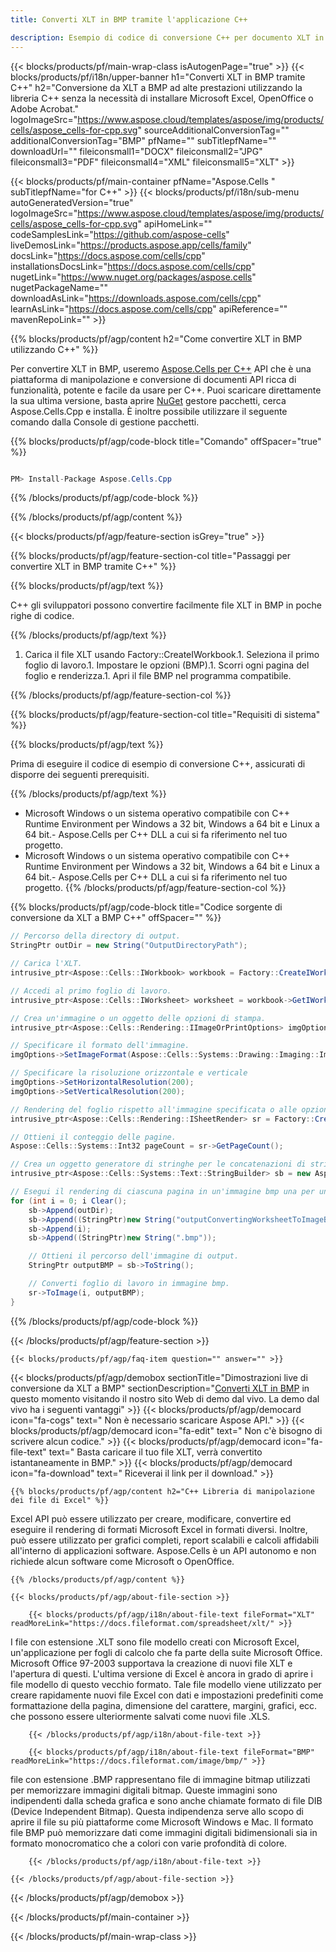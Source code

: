 ```yaml
---
title: Converti XLT in BMP tramite l'applicazione C++ 

description: Esempio di codice di conversione C++ per documento XLT in formato BMP. I programmatori possono utilizzare questo codice sorgente per la conversione batch da XLT a BMP all'interno di qualsiasi C++ Applicazione.
---
```

{{< blocks/products/pf/main-wrap-class isAutogenPage="true" >}}
{{< blocks/products/pf/i18n/upper-banner h1="Converti XLT in BMP tramite C++" h2="Conversione da XLT a BMP ad alte prestazioni utilizzando la libreria C++ senza la necessità di installare Microsoft Excel, OpenOffice o Adobe Acrobat." logoImageSrc="https://www.aspose.cloud/templates/aspose/img/products/cells/aspose_cells-for-cpp.svg" sourceAdditionalConversionTag="" additionalConversionTag="BMP" pfName="" subTitlepfName="" downloadUrl="" fileiconsmall1="DOCX" fileiconsmall2="JPG" fileiconsmall3="PDF" fileiconsmall4="XML" fileiconsmall5="XLT" >}}

{{< blocks/products/pf/main-container pfName="Aspose.Cells " subTitlepfName="for C++" >}}
{{< blocks/products/pf/i18n/sub-menu autoGeneratedVersion="true" logoImageSrc="https://www.aspose.cloud/templates/aspose/img/products/cells/aspose_cells-for-cpp.svg" apiHomeLink="" codeSamplesLink="https://github.com/aspose-cells" liveDemosLink="https://products.aspose.app/cells/family" docsLink="https://docs.aspose.com/cells/cpp" installationsDocsLink="https://docs.aspose.com/cells/cpp" nugetLink="https://www.nuget.org/packages/aspose.cells" nugetPackageName="" downloadAsLink="https://downloads.aspose.com/cells/cpp" learnAsLink="https://docs.aspose.com/cells/cpp" apiReference="" mavenRepoLink="" >}}

{{% blocks/products/pf/agp/content h2="Come convertire XLT in BMP utilizzando C++" %}}

 Per convertire XLT in BMP, useremo
 [Aspose.Cells per C++](https://products.aspose.com/cells/cpp) 
 API che è una piattaforma di manipolazione e conversione di documenti API ricca di funzionalità, potente e facile da usare per C++. Puoi scaricare direttamente la sua ultima versione, basta aprire
 [NuGet](https://www.nuget.org/packages/aspose.cells) 
 gestore pacchetti, cerca
 Aspose.Cells.Cpp 
 e installa. È inoltre possibile utilizzare il seguente comando dalla Console di gestione pacchetti.

{{% blocks/products/pf/agp/code-block title="Comando" offSpacer="true" %}}

```cs

PM> Install-Package Aspose.Cells.Cpp


```

{{% /blocks/products/pf/agp/code-block %}}

{{% /blocks/products/pf/agp/content %}}

{{< blocks/products/pf/agp/feature-section isGrey="true" >}}

{{% blocks/products/pf/agp/feature-section-col title="Passaggi per convertire XLT in BMP tramite C++" %}}

{{% blocks/products/pf/agp/text %}}

 C++ gli sviluppatori possono convertire facilmente file XLT in BMP in poche righe di codice.

{{% /blocks/products/pf/agp/text %}}

1. Carica il file XLT usando Factory::CreateIWorkbook.1. Seleziona il primo foglio di lavoro.1. Impostare le opzioni (BMP).1. Scorri ogni pagina del foglio e renderizza.1. Apri il file BMP nel programma compatibile.

{{% /blocks/products/pf/agp/feature-section-col %}}

{{% blocks/products/pf/agp/feature-section-col title="Requisiti di sistema" %}}

{{% blocks/products/pf/agp/text %}}

 Prima di eseguire il codice di esempio di conversione C++, assicurati di disporre dei seguenti prerequisiti.

{{% /blocks/products/pf/agp/text %}}

- Microsoft Windows o un sistema operativo compatibile con C++ Runtime Environment per Windows a 32 bit, Windows a 64 bit e Linux a 64 bit.- Aspose.Cells per C++ DLL a cui si fa riferimento nel tuo progetto.
- Microsoft Windows o un sistema operativo compatibile con C++ Runtime Environment per Windows a 32 bit, Windows a 64 bit e Linux a 64 bit.- Aspose.Cells per C++ DLL a cui si fa riferimento nel tuo progetto.
{{% /blocks/products/pf/agp/feature-section-col %}}

{{% blocks/products/pf/agp/code-block title="Codice sorgente di conversione da XLT a BMP C++" offSpacer="" %}}

```cs
// Percorso della directory di output.
StringPtr outDir = new String("OutputDirectoryPath");

// Carica l'XLT.
intrusive_ptr<Aspose::Cells::IWorkbook> workbook = Factory::CreateIWorkbook(u"sourceFile.xlt");

// Accedi al primo foglio di lavoro.
intrusive_ptr<Aspose::Cells::IWorksheet> worksheet = workbook->GetIWorksheets()->GetObjectByIndex(0);

// Crea un'immagine o un oggetto delle opzioni di stampa.
intrusive_ptr<Aspose::Cells::Rendering::IImageOrPrintOptions> imgOptions = Factory::CreateIImageOrPrintOptions();

// Specificare il formato dell'immagine.
imgOptions->SetImageFormat(Aspose::Cells::Systems::Drawing::Imaging::ImageFormat::GetBmp());

// Specificare la risoluzione orizzontale e verticale
imgOptions->SetHorizontalResolution(200);
imgOptions->SetVerticalResolution(200);

// Rendering del foglio rispetto all'immagine specificata o alle opzioni di stampa.
intrusive_ptr<Aspose::Cells::Rendering::ISheetRender> sr = Factory::CreateISheetRender(worksheet, imgOptions);

// Ottieni il conteggio delle pagine.
Aspose::Cells::Systems::Int32 pageCount = sr->GetPageCount();

// Crea un oggetto generatore di stringhe per le concatenazioni di stringhe.
intrusive_ptr<Aspose::Cells::Systems::Text::StringBuilder> sb = new Aspose::Cells::Systems::Text::StringBuilder();

// Esegui il rendering di ciascuna pagina in un'immagine bmp una per una.
for (int i = 0; i Clear();
	sb->Append(outDir);
	sb->Append((StringPtr)new String("outputConvertingWorksheetToImageBMP_"));
	sb->Append(i);
	sb->Append((StringPtr)new String(".bmp"));

	// Ottieni il percorso dell'immagine di output.
	StringPtr outputBMP = sb->ToString();

	// Converti foglio di lavoro in immagine bmp.
	sr->ToImage(i, outputBMP);
}


```

{{% /blocks/products/pf/agp/code-block %}}

{{< /blocks/products/pf/agp/feature-section >}}

    {{< blocks/products/pf/agp/faq-item question="" answer="" >}}
 

<!-- aboutfile Starts -->

{{< blocks/products/pf/agp/demobox sectionTitle="Dimostrazioni live di conversione da XLT a BMP" sectionDescription="[Converti XLT in BMP](https://products.aspose.app/cells/conversion/xlt-to-bmp) in questo momento visitando il nostro sito Web di demo dal vivo. La demo dal vivo ha i seguenti vantaggi" >}}
        {{< blocks/products/pf/agp/democard icon="fa-cogs" text=" Non è necessario scaricare Aspose API." >}}
        {{< blocks/products/pf/agp/democard icon="fa-edit" text=" Non c\'è bisogno di scrivere alcun codice." >}}
        {{< blocks/products/pf/agp/democard icon="fa-file-text" text=" Basta caricare il tuo file XLT, verrà convertito istantaneamente in BMP." >}}
        {{< blocks/products/pf/agp/democard icon="fa-download" text=" Riceverai il link per il download." >}}

    {{% blocks/products/pf/agp/content h2="C++ Libreria di manipolazione dei file di Excel" %}}

 Excel API può essere utilizzato per creare, modificare, convertire ed eseguire il rendering di formati Microsoft Excel in formati diversi. Inoltre, può essere utilizzato per grafici completi, report scalabili e calcoli affidabili all'interno di applicazioni software. Aspose.Cells è un API autonomo e non richiede alcun software come Microsoft o OpenOffice.  



    {{% /blocks/products/pf/agp/content %}}

    {{< blocks/products/pf/agp/about-file-section >}}

        {{< blocks/products/pf/agp/i18n/about-file-text fileFormat="XLT" readMoreLink="https://docs.fileformat.com/spreadsheet/xlt/" >}}

I file con estensione .XLT sono file modello creati con Microsoft Excel, un'applicazione per fogli di calcolo che fa parte della suite Microsoft Office. Microsoft Office 97-2003 supportava la creazione di nuovi file XLT e l'apertura di questi. L'ultima versione di Excel è ancora in grado di aprire i file modello di questo vecchio formato. Tale file modello viene utilizzato per creare rapidamente nuovi file Excel con dati e impostazioni predefiniti come formattazione della pagina, dimensione del carattere, margini, grafici, ecc. che possono essere ulteriormente salvati come nuovi file .XLS.

        {{< /blocks/products/pf/agp/i18n/about-file-text >}}

        {{< blocks/products/pf/agp/i18n/about-file-text fileFormat="BMP" readMoreLink="https://docs.fileformat.com/image/bmp/" >}}

file con estensione .BMP rappresentano file di immagine bitmap utilizzati per memorizzare immagini digitali bitmap. Queste immagini sono indipendenti dalla scheda grafica e sono anche chiamate formato di file DIB (Device Independent Bitmap). Questa indipendenza serve allo scopo di aprire il file su più piattaforme come Microsoft Windows e Mac. Il formato file BMP può memorizzare dati come immagini digitali bidimensionali sia in formato monocromatico che a colori con varie profondità di colore.

        {{< /blocks/products/pf/agp/i18n/about-file-text >}}

    {{< /blocks/products/pf/agp/about-file-section >}}

{{< /blocks/products/pf/agp/demobox >}}

<!-- aboutfile Ends -->



{{< /blocks/products/pf/main-container >}}
    
{{< /blocks/products/pf/main-wrap-class >}}
